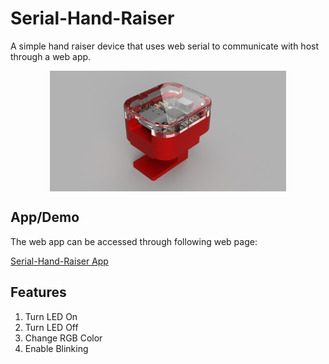 # Serial-Hand-Raiser

A simple hand raiser device that uses web serial to communicate with host through a web app.


<p align="center">
<img align="center" src="https://github.com/milador/Serial-Hand-Raiser/raw/main/Resources/image.png" width="75%" height="75%" alt="Serial-Hand-Raiser"/>
</p>

## App/Demo

The web app can be accessed through following web page:

[Serial-Hand-Raiser App](https://milador.ca/projects/serial_hand_raiser/) 

## Features 

  1. Turn LED On
  2. Turn LED Off
  3. Change RGB Color
  4. Enable Blinking
